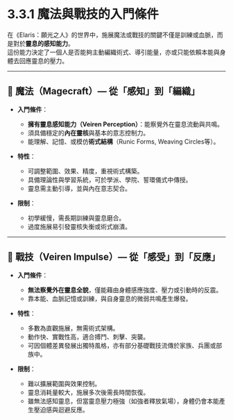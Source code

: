 # 3.3.1 魔法與戰技的入門條件

在《Elaris：願光之人》的世界中，施展魔法或戰技的關鍵不僅是訓練或血脈，而是對於**靈息的感知能力**。  
這份能力決定了一個人是否能夠主動編織術式、導引能量，亦或只能依賴本能與身體去回應靈息的壓力。

---

## 🔷 魔法（Magecraft）— 從「感知」到「編織」

- **入門條件**：
  - **擁有靈息感知能力（Veiren Perception）**：能察覺外在靈息流動與共鳴。
  - 須具備穩定的**內在靈核**與基本的意志控制力。
  - 能理解、記憶、或模仿**術式結構**（Runic Forms, Weaving Circles等）。

- **特性**：
  - 可調整範圍、效果、精度，重視術式構築。
  - 具備理論性與學習系統，可於學派、學院、誓環儀式中傳授。
  - 靈息需主動引導，並與內在意志契合。

- **限制**：
  - 初學緩慢，需長期訓練與靈息磨合。
  - 過度施展易引發靈核失衡或術式崩潰。

---

## 🔶 戰技（Veiren Impulse）— 從「感受」到「反應」

- **入門條件**：
  - **無法察覺外在靈息全貌**，僅能藉由身體感應強度、壓力或引動時的反震。
  - 靠本能、血脈記憶或訓練，與自身靈息的微弱共鳴產生爆發。

- **特性**：
  - 多數為直觀施展，無需術式架構。
  - 動作快、實戰性高，適合搏鬥、刺擊、突襲。
  - 可因個體差異發展出獨特風格，亦有部分基礎戰技流傳於家族、兵團或部族中。

- **限制**：
  - 難以擴展範圍與效果控制。
  - 靈息消耗量較大，施展多次後需長時間恢復。
  - 雖無法感知靈息，但當靈息壓力極強（如強者釋放氣場），身體仍會本能產生壓迫感與迴避反應。
